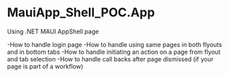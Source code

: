 # MauiApp_Shell_POC.App
Using .NET MAUI AppShell page

-How to handle login page
-How to handle using same pages in both flyouts and in bottom tabs
-How to handle initiating an action on a page from flyout and tab selection
-How to handle call backs after page dismissed (if your page is part of a workflow)
